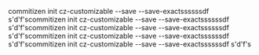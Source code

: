 commitizen init cz-customizable --save --save-exactssssssdf
s'd'f'scommitizen init cz-customizable --save --save-exactssssssdf
s'd'f'scommitizen init cz-customizable --save --save-exactssssssdf
s'd'f'scommitizen init cz-customizable --save --save-exactssssssdf
s'd'f'scommitizen init cz-customizable --save --save-exactssssssdf
s'd'f's
